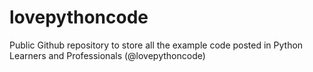 # lovepythoncode
Public Github repository to store all the example code posted in Python Learners and Professionals (@lovepythoncode)
